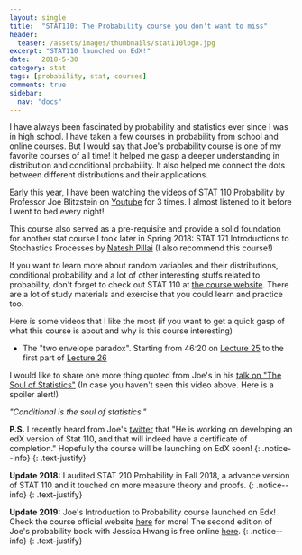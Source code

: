 ```yaml
---
layout: single
title:  "STAT110: The Probability course you don't want to miss"
header:
  teaser: /assets/images/thumbnails/stat110logo.jpg
excerpt: "STAT110 launched on EdX!"
date:   2018-5-30
category: stat
tags: [probability, stat, courses]
comments: true
sidebar:
  nav: "docs"
---
```


I have always been fascinated by probability and statistics ever since I was in high school. I have taken a few courses in probability from school and online courses. But I would say that Joe's probability course is one of my favorite courses of all time! It helped me gasp a deeper understanding in distribution and conditional probability. It also helped me connect the dots between different distributions and their applications.

Early this year, I have been watching the videos of STAT 110 Probability by Professor Joe Blitzstein on [Youtube](https://www.youtube.com/playlist?list=PL2SOU6wwxB0uwwH80KTQ6ht66KWxbzTIo) for 3 times. I almost listened to it before I went to bed every night! 

This course also served as a pre-requisite and provide a solid foundation for another stat course I took later in Spring 2018: STAT 171 Introductions to Stochastics Processes by [Natesh Pillai](http://www.people.fas.harvard.edu/~pillai/) (I also recommend this course!)

If you want to learn more about random variables and their distributions, conditional probability and a lot of other interesting stuffs related to probability, don't forget to check out STAT 110 at [the course website](https://projects.iq.harvard.edu/stat110). There are a lot of study materials and exercise that you could learn and practice too.


Here is some videos that I like the most (if you want to get a quick gasp of what this course is about and why is this course interesting)

- The "two envelope paradox". Starting from 46:20 on [Lecture 25](https://youtu.be/2LR5JYbhyjg?list=PL2SOU6wwxB0uwwH80KTQ6ht66KWxbzTIo&t=2776) to the first part of [Lecture 26](https://www.youtube.com/watch?v=PgawcWisb0I&list=PL2SOU6wwxB0uwwH80KTQ6ht66KWxbzTIo&index=26)


I would like to share one more thing quoted from Joe's in his [talk on "The Soul of Statistics"](https://www.youtube.com/watch?time_continue=1&v=dzFf3r1yph8) (In case you haven't seen this video above. Here is a spoiler alert!)


*"Conditional is the soul of statistics."*




<i class="far fa-sticky-note"></i> **P.S.**  I recently heard from Joe's [twitter](https://twitter.com/stat110/status/557630060895932417) that "He is working on developing an edX version of Stat 110, and that will indeed have a certificate of completion." Hopefully the course will be launching on EdX soon! 
{: .notice--info}
{: .text-justify}



<i class="far fa-sticky-note"></i> **Update 2018:** 
I audited STAT 210 Probability in Fall 2018, a advance version of STAT 110 and it touched on more measure theory and proofs.
{: .notice--info}
{: .text-justify}


<i class="far fa-sticky-note"></i> **Update 2019:** 
Joe's Introduction to Probability course launched on Edx! Check the course official website [here](https://www.edx.org/course/introduction-to-probability) for more! The second edition of Joe's probability book with Jessica Hwang is free online [here](http://probabilitybook.net).
{: .notice--info}
{: .text-justify}
